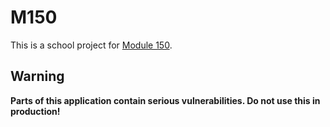# M150
This is a school project for [Module 150](https://cf.ict-berufsbildung.ch/modules.php?name=Mbk&a=20101&cmodnr=150&noheader=1).

## Warning
**Parts of this application contain serious vulnerabilities. Do not use this in production!**

